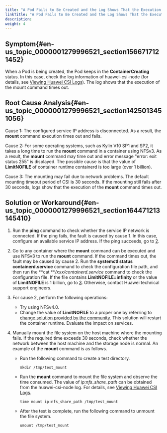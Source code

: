 ```yaml
---
title: "A Pod Fails to Be Created and the Log Shows That the Execution of the mount Command Times Out"
linkTitle: "A Pod Fails to Be Created and the Log Shows That the Execution of the mount Command Times Out"
description: 
weight: 4
---
```


## Symptom{#en-us_topic_0000001279996521_section1566717121452}

When a Pod is being created, the Pod keeps in the  **ContainerCreating**  status. In this case, check the log information of huawei-csi-node \(for details, see  [Viewing Huawei CSI Logs](/docs/common-operations/collecting-information/viewing-huawei-csi-logs)\). The log shows that the execution of the mount command times out.

## Root Cause Analysis{#en-us_topic_0000001279996521_section1425013451056}

Cause 1: The configured service IP address is disconnected. As a result, the  **mount**  command execution times out and fails.

Cause 2: For some operating systems, such as Kylin V10 SP1 and SP2, it takes a long time to run the  **mount**  command in a container using NFSv3. As a result, the  **mount**  command may time out and error message "error: exit status 255" is displayed. The possible cause is that the value of  **LimitNOFILE**  of container runtime containerd is too large \(over 1 billion\).

Cause 3: The mounting may fail due to network problems. The default mounting timeout period of CSI is 30 seconds. If the mounting still fails after 30 seconds, logs show that the execution of the  **mount**  command times out.

## Solution or Workaround{#en-us_topic_0000001279996521_section164471213145410}

1.  Run the  **ping**  command to check whether the service IP network is connected. If the ping fails, the fault is caused by cause 1. In this case, configure an available service IP address. If the ping succeeds, go to  [2](#li21141916181411).
2.  <a name="li21141916181411"></a>Go to any container where the  **mount**  command can be executed and use NFSv3 to run the  **mount**  command. If the command times out, the fault may be caused by cause 2. Run the  **systemctl status containerd.service**  command to check the configuration file path, and then run the  **cat **_/xxx/containerd.service_  command to check the configuration file. If the file contains  **LimitNOFILE=infinity**  or the value of  **LimitNOFILE**  is 1 billion, go to  [3](#li560665881414). Otherwise, contact Huawei technical support engineers.
3.  <a name="li560665881414"></a>For cause 2, perform the following operations:
    -   Try using NFSv4.0.
    -   Change the value of  **LimitNOFILE**  to a proper one by referring to  [change solution provided by the community](https://github.com/containerd/containerd/issues/3201). This solution will restart the container runtime. Evaluate the impact on services.

4.  Manually mount the file system on the host machine where the mounting fails. If the required time exceeds 30 seconds, check whether the network between the host machine and the storage node is normal. An example of the  **mount**  command is as follows.
    -   Run the following command to create a test directory.

        ```
        mkdir /tmp/test_mount
        ```

    -   Run the  **mount**  command to mount the file system and observe the time consumed. The value of  _ip:nfs\_share\_path_  can be obtained from the huawei-csi-node log. For details, see  [Viewing Huawei CSI Logs](/docs/common-operations/collecting-information/viewing-huawei-csi-logs).

        ```
        time mount ip:nfs_share_path /tmp/test_mount
        ```

    -   After the test is complete, run the following command to unmount the file system.

        ```
        umount /tmp/test_mount
        ```

